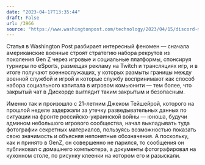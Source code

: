 ```yaml
---
date: "2023-04-17T13:35:44"
draft: False
url: /3966
source: "https://www.washingtonpost.com/technology/2023/04/15/discord-military-recruitment-pentagon-document-leaks/"
---
```


Статья в Washington Post разбирает интересный феномен — сначала американские военные строят стратегию набора рекрутов из поколения Gen Z через игровые и социальные платформы, спонсируя турниры по eSports, размещая рекламу на Twitch и трансляциях игр, и в итоге получают военнослужащих, у которых размыты границы между военной службой и игрой и которые службу воспринимают как способ набора социального капитала в игровом комьюнити — тем более, что закрытый чат в Дискорде выглядит таким закрытым и безопасным.

Именно так и произошло с 21-летним Джеком Тейшейрой, которого на прошлой неделе задержали за утечку разведывательных данных по ситуации на фронте российско-украинской войны — юноша, будучи админом небольшого игрового сообщества, начал выкладывать туда фотографии секретных материалов, пользуясь возможностью показать свою значимость и объясняя непонятные обозначения. А поскольку, как и принято в GenZ, он совершенно не парился, то сообщения он публиковал с домашнего компьютера, а документы фотографировал на кухонном столе, по рисунку клеенки на котором его и разыскали.
